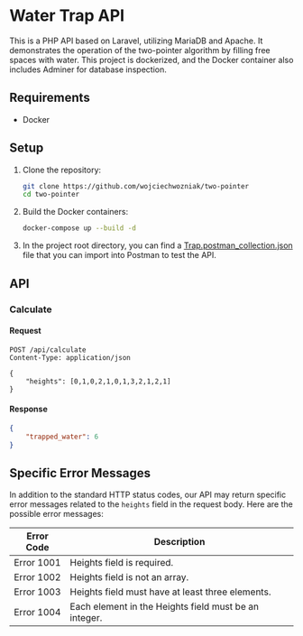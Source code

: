 # Water Trap API

This is a PHP API based on Laravel, utilizing MariaDB and Apache. It demonstrates the operation of the two-pointer algorithm by filling free spaces with water. This project is dockerized, and the Docker container also includes Adminer for database inspection.


## Requirements

- Docker

## Setup

1. Clone the repository:
   ```bash
   git clone https://github.com/wojciechwozniak/two-pointer
   cd two-pointer
   ```
2. Build the Docker containers:
   ```bash
   docker-compose up --build -d
   ```
3. In the project root directory, you can find a [Trap.postman_collection.json](Trap.postman_collection.json) file that you can import into Postman to test the API.

## API

### Calculate

#### Request

```http
POST /api/calculate
Content-Type: application/json

{
    "heights": [0,1,0,2,1,0,1,3,2,1,2,1]
}
```   

#### Response

```json
{
    "trapped_water": 6
}
```
## Specific Error Messages

In addition to the standard HTTP status codes, our API may return specific error messages related to the `heights` field in the request body. Here are the possible error messages:

| Error Code | Description |
|------------|-------------|
| Error 1001 | Heights field is required. |
| Error 1002 | Heights field is not an array. |
| Error 1003 | Heights field must have at least three elements. |
| Error 1004 | Each element in the Heights field must be an integer. |